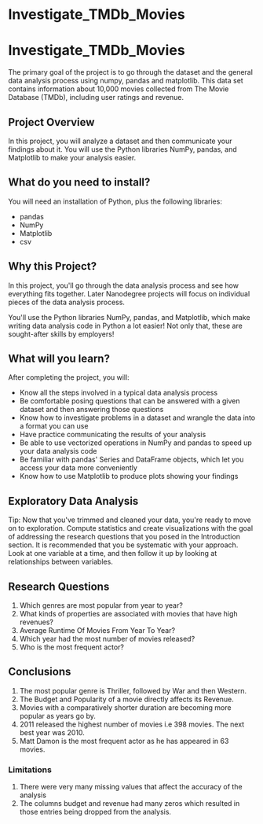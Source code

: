 # Investigate_TMDb_Movies

# Investigate_TMDb_Movies

The primary goal of the project is to go through the dataset and the general data analysis process using numpy, pandas and matplotlib.
This data set contains information about 10,000 movies collected from The Movie Database (TMDb), including user ratings and revenue.

## Project Overview
In this project, you will analyze a dataset and then communicate your findings about it. You will use the Python libraries NumPy, pandas, and Matplotlib to make your analysis easier.

## What do you need to install?
You will need an installation of Python, plus the following libraries:

* pandas
* NumPy
* Matplotlib
* csv

## Why this Project?
In this project, you'll go through the data analysis process and see how everything fits together. Later Nanodegree projects will focus on individual pieces of the data analysis process.

You'll use the Python libraries NumPy, pandas, and Matplotlib, which make writing data analysis code in Python a lot easier! Not only that, these are sought-after skills by employers!

## What will you learn?
After completing the project, you will:

- Know all the steps involved in a typical data analysis process
- Be comfortable posing questions that can be answered with a given dataset and then answering those questions
- Know how to investigate problems in a dataset and wrangle the data into a format you can use
- Have practice communicating the results of your analysis
- Be able to use vectorized operations in NumPy and pandas to speed up your data analysis code
- Be familiar with pandas' Series and DataFrame objects, which let you access your data more conveniently
- Know how to use Matplotlib to produce plots showing your findings

## Exploratory Data Analysis
Tip: Now that you've trimmed and cleaned your data, you're ready to move on to exploration. Compute statistics and create visualizations with the goal of addressing the research questions that you posed in the Introduction section. It is recommended that you be systematic with your approach. Look at one variable at a time, and then follow it up by looking at relationships between variables.

## Research Questions
1. Which genres are most popular from year to year?
2. What kinds of properties are associated with movies that have high revenues?
3. Average Runtime Of Movies From Year To Year?
4. Which year had the most number of movies released?
5. Who is the most frequent actor?

## Conclusions
1. The most popular genre is Thriller, followed by War and then Western.
2. The Budget and Popularity of a movie directly affects its Revenue.
3. Movies with a comparatively shorter duration are becoming more popular as years go by.
4. 2011 released the highest number of movies i.e 398 movies. The next best year was 2010.
5. Matt Damon is the most frequent actor as he has appeared in 63 movies.

### Limitations
1. There were very many missing values that affect the accuracy of the analysis
2. The columns budget and revenue had many zeros which resulted in those entries being dropped from the analysis.
